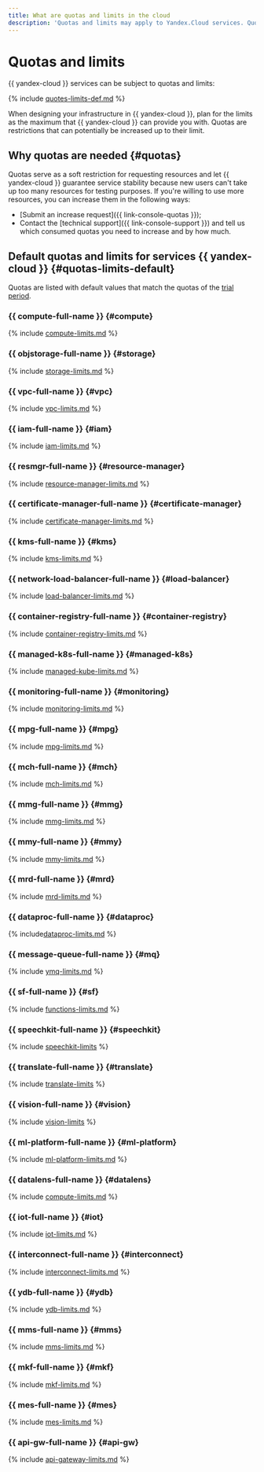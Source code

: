 ```yaml
---
title: What are quotas and limits in the cloud
description: 'Quotas and limits may apply to Yandex.Cloud services. Quotas are organizational restrictions that can be changed upon request to technical support. Limits are technical limitations due to the peculiarities of the Yandex.Cloud architecture. Limits cannot be changed.'
---
```


# Quotas and limits

{{ yandex-cloud }} services can be subject to quotas and limits:

{% include [quotes-limits-def.md](../../_includes/quotes-limits-def.md) %}

When designing your infrastructure in {{ yandex-cloud }}, plan for the limits as the maximum that {{ yandex-cloud }} can provide you with. Quotas are restrictions that can potentially be increased up to their limit.

## Why quotas are needed {#quotas}

Quotas serve as a soft restriction for requesting resources and let {{ yandex-cloud }} guarantee service stability because new users can't take up too many resources for testing purposes. If you're willing to use more resources, you can increase them in the following ways:

* [Submit an increase request]({{ link-console-quotas }});
* Contact the [technical support]({{ link-console-support }}) and tell us which consumed quotas you need to increase and by how much.

## Default quotas and limits for services {{ yandex-cloud }} {#quotas-limits-default}

Quotas are listed with default values that match the quotas of the [trial period](../../free-trial/).

### {{ compute-full-name }} {#compute}

{% include [compute-limits.md](../../_includes/compute-limits.md) %}

### {{ objstorage-full-name }} {#storage}

{% include [storage-limits.md](../../_includes/storage-limits.md) %}

### {{ vpc-full-name }} {#vpc}

{% include [vpc-limits.md](../../_includes/vpc-limits.md) %}

### {{ iam-full-name }} {#iam}

{% include [iam-limits.md](../../_includes/iam/iam-limits.md) %}

### {{ resmgr-full-name }} {#resource-manager}

{% include [resource-manager-limits.md](../../_includes/resource-manager-limits.md) %}

### {{ certificate-manager-full-name }} {#certificate-manager}

{% include [certificate-manager-limits.md](../../_includes/certificate-manager/certificate-manager-limits.md) %}

### {{ kms-full-name }} {#kms}

{% include [kms-limits.md](../../_includes/kms/kms-limits.md) %}

### {{ network-load-balancer-full-name }} {#load-balancer}

{% include [load-balancer-limits.md](../../_includes/load-balancer-limits.md) %}

### {{ container-registry-full-name }} {#container-registry}

{% include [container-registry-limits.md](../../_includes/container-registry-limits.md) %}

### {{ managed-k8s-full-name }} {#managed-k8s}

{% include [managed-kube-limits.md](../../_includes/managed-kube-limits.md) %}

### {{ monitoring-full-name }} {#monitoring}

{% include [monitoring-limits.md](../../_includes/monitoring/monitoring-limits.md) %}

### {{ mpg-full-name }} {#mpg}

{% include [mpg-limits.md](../../_includes/mdb/mpg-limits.md) %}

### {{ mch-full-name }} {#mch}

{% include [mch-limits.md](../../_includes/mdb/mch-limits.md) %}

### {{ mmg-full-name }} {#mmg}

{% include [mmg-limits.md](../../_includes/mdb/mmg-limits.md) %}

### {{ mmy-full-name }} {#mmy}

{% include [mmy-limits.md](../../_includes/mdb/mmy-limits.md) %}

### {{ mrd-full-name }} {#mrd}

{% include [mrd-limits.md](../../_includes/mdb/mrd-limits.md) %}

### {{ dataproc-full-name }} {#dataproc}

{% include[dataproc-limits.md](../../_includes/data-proc/dataproc-limits.md) %}

### {{ message-queue-full-name }} {#mq}

{% include [ymq-limits.md](../../_includes/message-queue/ymq-limits.md) %}

### {{ sf-full-name }} {#sf}

{% include [functions-limits.md](../../_includes/functions-limits.md) %}

### {{ speechkit-full-name }} {#speechkit}

{% include [speechkit-limits](../../_includes/speechkit-limits.md) %}

### {{ translate-full-name }} {#translate}

{% include [translate-limits](../../_includes/translate-limits.md) %}

### {{ vision-full-name }} {#vision}

{% include [vision-limits](../../_includes/vision-limits.md) %}

### {{ ml-platform-full-name }} {#ml-platform}

{% include [ml-platform-limits.md](../../_includes/datasphere-limits.md) %}

### {{ datalens-full-name }} {#datalens}

{% include [compute-limits.md](../../_includes/datalens/datalens-limits.md) %}

### {{ iot-full-name }} {#iot}

{% include [iot-limits.md](../../_includes/iot-limits.md) %}

### {{ interconnect-full-name }} {#interconnect}

{% include [interconnect-limits.md](../../_includes/interconnect-limits.md) %}

### {{ ydb-full-name }} {#ydb}

{% include [ydb-limits.md](../../ydb/_includes/ydb-limits.md) %}

### {{ mms-full-name }} {#mms}

{% include [mms-limits.md](../../_includes/mdb/mms-limits.md) %}

### {{ mkf-full-name }} {#mkf}

{% include [mkf-limits.md](../../_includes/mdb/mkf-limits.md) %}

### {{ mes-full-name }} {#mes}

{% include [mes-limits.md](../../_includes/mdb/mes-limits.md) %}

### {{ api-gw-full-name }} {#api-gw}

{% include [api-gateway-limits.md](../../_includes/api-gateway/api-gateway-limits.md) %}

